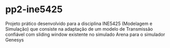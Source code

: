 # pp2-ine5425
Projeto prático desenvolvido para a disciplina INE5425 (Modelagem e Simulação) que consiste na adaptação de um modelo de Transmissão confiável com sliding window existente no simulado Arena para o simulador Genesys
